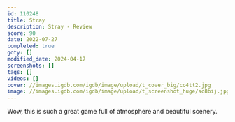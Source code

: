 ```yaml
---
id: 110248
title: Stray
description: Stray - Review
score: 90
date: 2022-07-27
completed: true
goty: []
modified_date: 2024-04-17
screenshots: []
tags: []
videos: []
cover: //images.igdb.com/igdb/image/upload/t_cover_big/co4tt2.jpg
image: //images.igdb.com/igdb/image/upload/t_screenshot_huge/sc8bij.jpg
---
```

Wow, this is such a great game full of atmosphere and beautiful scenery.